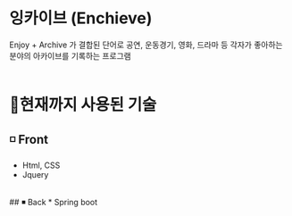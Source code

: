 # 잉카이브 (Enchieve)
Enjoy + Archive 가 결합된 단어로 공연, 운동경기, 영화, 드라마 등 각자가 좋아하는 분야의 아카이브를 기록하는 프로그램 
<br><br>

# 🚩현재까지 사용된 기술
## ◽ Front
* Html, CSS
* Jquery
<br>
## ◾ Back 
* Spring boot
